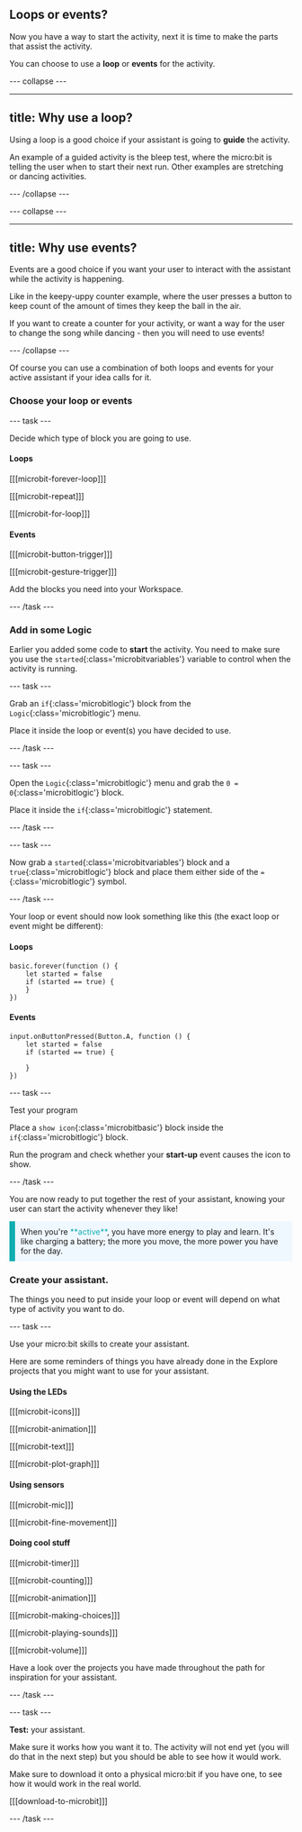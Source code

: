 ## Loops or events?

Now you have a way to start the activity, next it is time to make the parts that assist the activity. 

You can choose to use a **loop** or **events** for the activity. 

--- collapse ---

---
title: Why use a loop?
---

Using a loop is a good choice if your assistant is going to **guide** the activity.

An example of a guided activity is the bleep test, where the micro:bit is telling the user when to start their next run. Other examples are stretching or dancing activities.

--- /collapse ---

--- collapse ---

---
title: Why use events?
---

Events are a good choice if you want your user to interact with the assistant while the activity is happening. 

Like in the keepy-uppy counter example, where the user presses a button to keep count of the amount of times they keep the ball in the air. 

If you want to create a counter for your activity, or want a way for the user to change the song while dancing - then you will need to use events!

--- /collapse ---

Of course you can use a combination of both loops and events for your active assistant if your idea calls for it. 

### Choose your loop or events

--- task ---

Decide which type of block you are going to use.

#### Loops

[[[microbit-forever-loop]]]

[[[microbit-repeat]]]

[[[microbit-for-loop]]]

#### Events

[[[microbit-button-trigger]]]

[[[microbit-gesture-trigger]]]

Add the blocks you need into your Workspace.

--- /task ---

### Add in some Logic

Earlier you added some code to **start** the activity. You need to make sure you use the `started`{:class='microbitvariables'} variable to control when the activity is running. 

--- task ---

Grab an `if`{:class='microbitlogic'} block from the `Logic`{:class='microbitlogic'} menu. 

Place it inside the loop or event(s) you have decided to use.

--- /task ---

--- task ---

Open the `Logic`{:class='microbitlogic'} menu and grab the `0 = 0`{:class='microbitlogic'} block. 

Place it inside the `if`{:class='microbitlogic'} statement.

--- /task ---

--- task ---

Now grab a `started`{:class='microbitvariables'} block and a `true`{:class='microbitlogic'} block and place them either side of the `=`{:class='microbitlogic'} symbol. 

--- /task ---

Your loop or event should now look something like this (the exact loop or event might be different):

#### Loops

```microbit
basic.forever(function () {
    let started = false
    if (started == true) {
    }
})
```

#### Events

```microbit
input.onButtonPressed(Button.A, function () {
    let started = false
    if (started == true) {
    	
    }
})
```

--- task ---

Test your program

Place a `show icon`{:class='microbitbasic'} block inside the `if`{:class='microbitlogic'} block. 

Run the program and check whether your **start-up** event causes the icon to show. 

--- /task ---

You are now ready to put together the rest of your assistant, knowing your user can start the activity whenever they like! 

<p style="border-left: solid; border-width:10px; border-color: #0faeb0; background-color: aliceblue; padding: 10px;">
  When you're <span style="color: #0faeb0">**active**</span>, you have more energy to play and learn. It's like charging a battery; the more you move, the more power you have for the day.
</p>

### Create your assistant. 

The things you need to put inside your loop or event will depend on what type of activity you want to do. 

--- task ---

Use your micro:bit skills to create your assistant. 

Here are some reminders of things you have already done in the Explore projects that you might want to use for your assistant.

#### Using the LEDs

[[[microbit-icons]]]

[[[microbit-animation]]]

[[[microbit-text]]]

[[[microbit-plot-graph]]]

#### Using sensors

[[[microbit-mic]]]

[[[microbit-fine-movement]]]

#### Doing cool stuff

[[[microbit-timer]]]

[[[microbit-counting]]]

[[[microbit-animation]]]

[[[microbit-making-choices]]]

[[[microbit-playing-sounds]]]

[[[microbit-volume]]]

Have a look over the projects you have made throughout the path for inspiration for your assistant.

--- /task ---

--- task ---

**Test:** your assistant. 

Make sure it works how you want it to. The activity will not end yet (you will do that in the next step) but you should be able to see how it would work. 

Make sure to download it onto a physical micro:bit if you have one, to see how it would work in the real world. 

[[[download-to-microbit]]]

--- /task ---